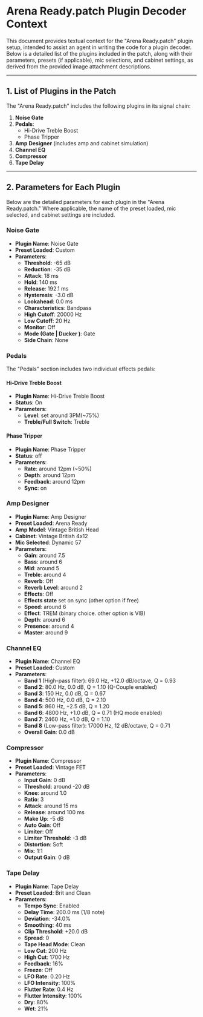 # Arena Ready.patch Plugin Decoder Context

This document provides textual context for the "Arena Ready.patch" plugin setup, intended to assist an agent in writing the code for a plugin decoder. Below is a detailed list of the plugins included in the patch, along with their parameters, presets (if applicable), mic selections, and cabinet settings, as derived from the provided image attachment descriptions.

---

## 1. List of Plugins in the Patch

The "Arena Ready.patch" includes the following plugins in its signal chain:

1. **Noise Gate**
2. **Pedals**:
    - Hi-Drive Treble Boost
    - Phase Tripper
3. **Amp Designer** (includes amp and cabinet simulation)
4. **Channel EQ**
5. **Compressor**
6. **Tape Delay**

---

## 2. Parameters for Each Plugin

Below are the detailed parameters for each plugin in the "Arena Ready.patch." Where applicable, the name of the preset loaded, mic selected, and cabinet settings are included.

### Noise Gate

-   **Plugin Name**: Noise Gate
-   **Preset Loaded**: Custom
-   **Parameters**:
    -   **Threshold**: -65 dB
    -   **Reduction**: -35 dB
    -   **Attack**: 18 ms
    -   **Hold**: 140 ms
    -   **Release**: 192.1 ms
    -   **Hysteresis**: -3.0 dB
    -   **Lookahead**: 0.0 ms
    -   **Characteristics**: Bandpass
    -   **High Cutoff**: 20000 Hz
    -   **Low Cutoff**: 20 Hz
    -   **Monitor**: Off
    -   **Mode (Gate | Ducker )**: Gate
    -   **Side Chain**: None

### Pedals

The "Pedals" section includes two individual effects pedals:

#### Hi-Drive Treble Boost

-   **Plugin Name**: Hi-Drive Treble Boost
-   **Status**: On
-   **Parameters**:
    -   **Level**: set around 3PM(\~75%)
    -   **Treble/Full Switch**: Treble

#### Phase Tripper

-   **Plugin Name**: Phase Tripper
-   **Status**: off
-   **Parameters**:
    -   **Rate**: around 12pm (\~50%)
    -   **Depth**: around 12pm
    -   **Feedback**: around 12pm
    -   **Sync**: on

### Amp Designer

-   **Plugin Name**: Amp Designer
-   **Preset Loaded**: Arena Ready
-   **Amp Model**: Vintage British Head
-   **Cabinet**: Vintage British 4x12
-   **Mic Selected**: Dynamic 57
-   **Parameters**:
    -   **Gain**: around 7.5
    -   **Bass**: around 6
    -   **Mid**: around 5
    -   **Treble**: around 4
    -   **Reverb**: Off
    -   **Reverb Level**: around 2
    -   **Effects**: Off
    -   **Effects state** set on sync (other option if free)
    -   **Speed**: around 6
    -   **Effect**: TREM (binary choice. other option is VIB)
    -   **Depth**: around 6
    -   **Presence**: around 4
    -   **Master**: around 9

### Channel EQ

-   **Plugin Name**: Channel EQ
-   **Preset Loaded**: Custom
-   **Parameters**:
    -   **Band 1** (High-pass filter): 69.0 Hz, +12.0 dB/octave, Q = 0.93
    -   **Band 2**: 80.0 Hz, 0.0 dB, Q = 1.10 (Q-Couple enabled)
    -   **Band 3**: 150 Hz, 0.0 dB, Q = 0.67
    -   **Band 4**: 500 Hz, 0.0 dB, Q = 2.10
    -   **Band 5**: 860 Hz, +2.5 dB, Q = 1.20
    -   **Band 6**: 4800 Hz, +1.0 dB, Q = 0.71 (HQ mode enabled)
    -   **Band 7**: 2460 Hz, +1.0 dB, Q = 1.10
    -   **Band 8** (Low-pass filter): 17000 Hz, 12 dB/octave, Q = 0.71
    -   **Overall Gain**: 0.0 dB

### Compressor

-   **Plugin Name**: Compressor
-   **Preset Loaded**: Vintage FET
-   **Parameters**:
    -   **Input Gain**: 0 dB
    -   **Threshold**: around -20 dB
    -   **Knee**: around 1.0
    -   **Ratio**: 3
    -   **Attack**: around 15 ms
    -   **Release**: around 100 ms
    -   **Make Up**: -5 dB
    -   **Auto Gain**: Off
    -   **Limiter**: Off
    -   **Limiter Threshold**: -3 dB
    -   **Distortion**: Soft
    -   **Mix**: 1:1
    -   **Output Gain**: 0 dB

### Tape Delay

-   **Plugin Name**: Tape Delay
-   **Preset Loaded**: Brit and Clean
-   **Parameters**:
    -   **Tempo Sync**: Enabled
    -   **Delay Time**: 200.0 ms (1/8 note)
    -   **Deviation**: -34.0%
    -   **Smoothing**: 40 ms
    -   **Clip Threshold**: +20.0 dB
    -   **Spread**: 0
    -   **Tape Head Mode**: Clean
    -   **Low Cut**: 200 Hz
    -   **High Cut**: 1700 Hz
    -   **Feedback**: 16%
    -   **Freeze**: Off
    -   **LFO Rate**: 0.20 Hz
    -   **LFO Intensity**: 100%
    -   **Flutter Rate**: 0.4 Hz
    -   **Flutter Intensity**: 100%
    -   **Dry**: 80%
    -   **Wet**: 21%
